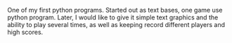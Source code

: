 One of my first python programs. Started out as text bases, one game use python program. Later, I would like to give it simple text graphics and the ability to play several times, as well as keeping record different players and high scores.